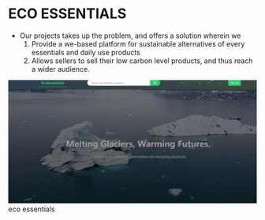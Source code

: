 <h1>ECO ESSENTIALS</h1>
<ul>
<li>Our projects takes up the problem, and offers a solution wherein we
<ol><li>Provide a we-based platform for sustainable alternatives of every essentials and daily use products</li>
<li>Allows sellers to sell their low carbon level products, and thus reach a wider audience.</li>
</li>
</ul>
<img src = "https://github.com/jinx-web/TEAM-JUGAAD/blob/master/eefrontpagenew.jpeg">eco essentials</img>
